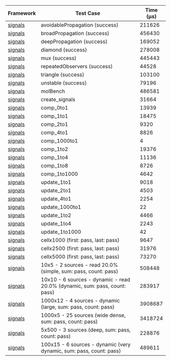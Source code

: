| Framework | Test Case | Time (μs) |
| --- | --- | --- |
| [signals](https://github.com/rodydavis/signals.dart) | avoidablePropagation (success) | 211626 |
| [signals](https://github.com/rodydavis/signals.dart) | broadPropagation (success) | 456430 |
| [signals](https://github.com/rodydavis/signals.dart) | deepPropagation (success) | 169052 |
| [signals](https://github.com/rodydavis/signals.dart) | diamond (success) | 278008 |
| [signals](https://github.com/rodydavis/signals.dart) | mux (success) | 445443 |
| [signals](https://github.com/rodydavis/signals.dart) | repeatedObservers (success) | 44528 |
| [signals](https://github.com/rodydavis/signals.dart) | triangle (success) | 103100 |
| [signals](https://github.com/rodydavis/signals.dart) | unstable (success) | 79196 |
| [signals](https://github.com/rodydavis/signals.dart) | molBench | 486581 |
| [signals](https://github.com/rodydavis/signals.dart) | create_signals | 31664 |
| [signals](https://github.com/rodydavis/signals.dart) | comp_0to1 | 13939 |
| [signals](https://github.com/rodydavis/signals.dart) | comp_1to1 | 18475 |
| [signals](https://github.com/rodydavis/signals.dart) | comp_2to1 | 9320 |
| [signals](https://github.com/rodydavis/signals.dart) | comp_4to1 | 8826 |
| [signals](https://github.com/rodydavis/signals.dart) | comp_1000to1 | 4 |
| [signals](https://github.com/rodydavis/signals.dart) | comp_1to2 | 19376 |
| [signals](https://github.com/rodydavis/signals.dart) | comp_1to4 | 11136 |
| [signals](https://github.com/rodydavis/signals.dart) | comp_1to8 | 8726 |
| [signals](https://github.com/rodydavis/signals.dart) | comp_1to1000 | 4642 |
| [signals](https://github.com/rodydavis/signals.dart) | update_1to1 | 9018 |
| [signals](https://github.com/rodydavis/signals.dart) | update_2to1 | 4503 |
| [signals](https://github.com/rodydavis/signals.dart) | update_4to1 | 2254 |
| [signals](https://github.com/rodydavis/signals.dart) | update_1000to1 | 22 |
| [signals](https://github.com/rodydavis/signals.dart) | update_1to2 | 4466 |
| [signals](https://github.com/rodydavis/signals.dart) | update_1to4 | 2243 |
| [signals](https://github.com/rodydavis/signals.dart) | update_1to1000 | 42 |
| [signals](https://github.com/rodydavis/signals.dart) | cellx1000 (first: pass, last: pass) | 9647 |
| [signals](https://github.com/rodydavis/signals.dart) | cellx2500 (first: pass, last: pass) | 31976 |
| [signals](https://github.com/rodydavis/signals.dart) | cellx5000 (first: pass, last: pass) | 73270 |
| [signals](https://github.com/rodydavis/signals.dart) | 10x5 - 2 sources - read 20.0% (simple, sum: pass, count: pass) | 508448 |
| [signals](https://github.com/rodydavis/signals.dart) | 10x10 - 6 sources - dynamic - read 20.0% (dynamic, sum: pass, count: pass) | 283917 |
| [signals](https://github.com/rodydavis/signals.dart) | 1000x12 - 4 sources - dynamic (large, sum: pass, count: pass) | 3908687 |
| [signals](https://github.com/rodydavis/signals.dart) | 1000x5 - 25 sources (wide dense, sum: pass, count: pass) | 3418724 |
| [signals](https://github.com/rodydavis/signals.dart) | 5x500 - 3 sources (deep, sum: pass, count: pass) | 228876 |
| [signals](https://github.com/rodydavis/signals.dart) | 100x15 - 6 sources - dynamic (very dynamic, sum: pass, count: pass) | 489611 |
